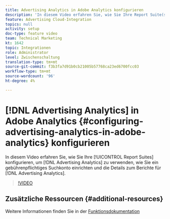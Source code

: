 ```yaml
---
title: Advertising Analytics in Adobe Analytics konfigurieren
description: 'In diesem Video erfahren Sie, wie Sie Ihre Report Suite(s) zur Verwendung von Advertising Analytics konfigurieren, wie Sie ein gebührenpflichtiges Suchkonto einrichten und die Details zum Berichte für Advertising Analytics anzeigen. '
feature: Advertising Cloud-Integration
topics: null
activity: setup
doc-type: feature video
team: Technical Marketing
kt: 1642
topic: Integrationen
role: Administrator
level: Zwischenschaltung
translation-type: tm+mt
source-git-commit: f3b3fa7d91b0cb21005b57768ca23ed6700fcc03
workflow-type: tm+mt
source-wordcount: '96'
ht-degree: 4%

---
```



# [!DNL Advertising Analytics] in Adobe Analytics {#configuring-advertising-analytics-in-adobe-analytics} konfigurieren

In diesem Video erfahren Sie, wie Sie Ihre [!UICONTROL Report Suites] konfigurieren, um [!DNL Advertising Analytics] zu verwenden, wie Sie ein gebührenpflichtiges Suchkonto einrichten und die Details zum Berichte für [!DNL Advertising Analytics].

>[!VIDEO](https://video.tv.adobe.com/v/23119/?quality=12)

## Zusätzliche Ressourcen {#additional-resources}

Weitere Informationen finden Sie in der [Funktionsdokumentation](https://docs.adobe.com/content/help/en/analytics/integration/advertising-analytics/overview.html)
